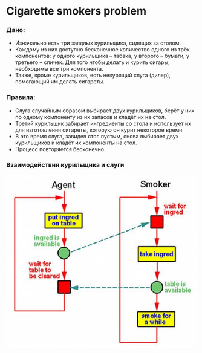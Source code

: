 # Cigarette smokers problem

### Дано:
* Изначально есть три заядлых курильщика, сидящих за столом.
* Каждому из них доступно бесконечное количество одного из трёх компонентов: у одного курильщика – табака, у второго – бумаги, у третьего – спичек. Для того чтобы делать и курить сигары, необходимы все три компонента.
* Также, кроме курильщиков, есть некурящий слуга (дилер), помогающий им делать сигареты.

### Правила:
* Слуга случайным образом выбирает двух курильщиков, берёт у них по одному компоненту из их запасов и кладёт их на стол. 
* Третий курильщик забирает ингредиенты со стола и использует их для изготовления сигареты, которую он курит некоторое время. 
* В это время слуга, завидев стол пустым, снова выбирает двух курильщиков и кладёт их компоненты на стол. 
* Процесс повторяется бесконечно.

### Взаимодействия курильщика и слуги

![simulation.jpg](/img/simulation.jpg)